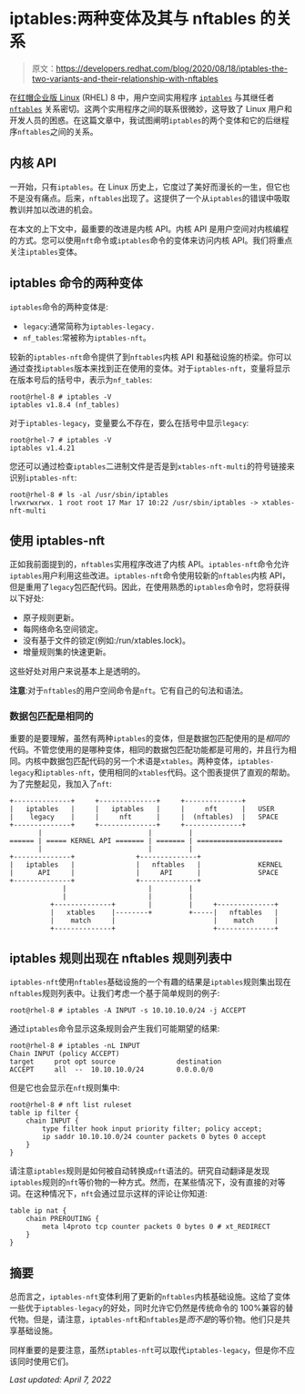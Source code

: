 # iptables:两种变体及其与 nftables 的关系

> 原文：<https://developers.redhat.com/blog/2020/08/18/iptables-the-two-variants-and-their-relationship-with-nftables>

在[红帽企业版 Linux](https://developers.redhat.com/topics/linux) (RHEL) 8 中，用户空间实用程序 [`iptables`](https://en.wikipedia.org/wiki/Iptables) 与其继任者 [`nftables`](https://en.wikipedia.org/wiki/Nftables) 关系密切。这两个实用程序之间的联系很微妙，这导致了 Linux 用户和开发人员的困惑。在这篇文章中，我试图阐明`iptables`的两个变体和它的后继程序`nftables`之间的关系。

## 内核 API

一开始，只有`iptables`。在 Linux 历史上，它度过了美好而漫长的一生，但它也不是没有痛点。后来，`nftables`出现了。这提供了一个从`iptables`的错误中吸取教训并加以改进的机会。

在本文的上下文中，最重要的改进是内核 API。内核 API 是用户空间对内核编程的方式。您可以使用`nft`命令或`iptables`命令的变体来访问内核 API。我们将重点关注`iptables`变体。

## iptables 命令的两种变体

`iptables`命令的两种变体是:

*   `legacy`:通常简称为`iptables-legacy.`
*   `nf_tables`:常被称为`iptables-nft`。

较新的`iptables-nft`命令提供了到`nftables`内核 API 和基础设施的桥梁。你可以通过查找`iptables`版本来找到正在使用的变体。对于`iptables-nft`，变量将显示在版本号后的括号中，表示为`nf_tables`:

```
root@rhel-8 # iptables -V
iptables v1.8.4 (nf_tables)

```

对于`iptables-legacy`，变量要么不存在，要么在括号中显示`legacy`:

```
root@rhel-7 # iptables -V
iptables v1.4.21

```

您还可以通过检查`iptables`二进制文件是否是到`xtables-nft-multi`的符号链接来识别`iptables-nft`:

```
root@rhel-8 # ls -al /usr/sbin/iptables
lrwxrwxrwx. 1 root root 17 Mar 17 10:22 /usr/sbin/iptables -> xtables-nft-multi

```

## 使用 iptables-nft

正如我前面提到的，`nftables`实用程序改进了内核 API。`iptables-nft`命令允许`iptables`用户利用这些改进。`iptables-nft`命令使用较新的`nftables`内核 API，但是重用了`legacy`包匹配代码。因此，在使用熟悉的`iptables`命令时，您将获得以下好处:

*   原子规则更新。
*   每网络命名空间锁定。
*   没有基于文件的锁定(例如:/run/xtables.lock)。
*   增量规则集的快速更新。

这些好处对用户来说基本上是透明的。

**注意**:对于`nftables`的用户空间命令是`nft`。它有自己的句法和语法。

### 数据包匹配是相同的

重要的是要理解，虽然有两种`iptables`的变体，但是数据包匹配使用的是*相同的*代码。不管您使用的是哪种变体，相同的数据包匹配功能都是可用的，并且行为相同。内核中数据包匹配代码的另一个术语是`xtables`。两种变体，`iptables-legacy`和`iptables-nft`，使用相同的`xtables`代码。这个图表提供了直观的帮助。为了完整起见，我加入了`nft`:

```
+--------------+     +--------------+     +--------------+
|   iptables   |     |   iptables   |     |     nft      |   USER
|    legacy    |     |     nft      |     |  (nftables)  |   SPACE
+--------------+     +--------------+     +--------------+
       |                          |         |
====== | ===== KERNEL API ======= | ======= | =====================
       |                          |         |
+--------------+               +--------------+
|   iptables   |               |   nftables   |              KERNEL
|      API     |               |     API      |              SPACE
+--------------+               +--------------+
             |                    |         |
             |                    |         |
          +--------------+        |         |     +--------------+
          |   xtables    |--------+         +-----|   nftables   |
          |    match     |                        |    match     |
          +--------------+                        +--------------+

```

## iptables 规则出现在 nftables 规则列表中

`iptables-nft`使用`nftables`基础设施的一个有趣的结果是`iptables`规则集出现在`nftables`规则列表中。让我们考虑一个基于简单规则的例子:

```
root@rhel-8 # iptables -A INPUT -s 10.10.10.0/24 -j ACCEPT

```

通过`iptables`命令显示这条规则会产生我们可能期望的结果:

```
root@rhel-8 # iptables -nL INPUT
Chain INPUT (policy ACCEPT)
target     prot opt source               destination
ACCEPT     all  --  10.10.10.0/24        0.0.0.0/0

```

但是它也会显示在`nft`规则集中:

```
root@rhel-8 # nft list ruleset
table ip filter {
    chain INPUT {
        type filter hook input priority filter; policy accept;
        ip saddr 10.10.10.0/24 counter packets 0 bytes 0 accept
    }
}

```

请注意`iptables`规则是如何被自动转换成`nft`语法的。研究自动翻译是发现`iptables`规则的`nft`等价物的一种方式。然而，在某些情况下，没有直接的对等词。在这种情况下，`nft`会通过显示这样的评论让你知道:

```
table ip nat {
    chain PREROUTING {
        meta l4proto tcp counter packets 0 bytes 0 # xt_REDIRECT
    }
}

```

## 摘要

总而言之，`iptables-nft`变体利用了更新的`nftables`内核基础设施。这给了变体一些优于`iptables-legacy`的好处，同时允许它仍然是传统命令的 100%兼容的替代物。但是，请注意，`iptables-nft`和`nftables`是*而不是*的等价物。他们只是共享基础设施。

同样重要的是要注意，虽然`iptables-nft`可以取代`iptables-legacy`，但是你不应该同时使用它们。

*Last updated: April 7, 2022*